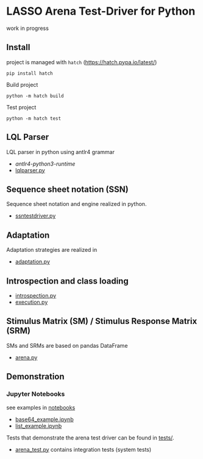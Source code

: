# LASSO Arena Test-Driver for Python

work in progress

## Install

project is managed with `hatch` (https://hatch.pypa.io/latest/)

```commandline
pip install hatch
```

Build project

```commandline
python -m hatch build
```

Test project

```commandline
python -m hatch test
```

## LQL Parser

LQL parser in python using antlr4 grammar

* _antlr4-python3-runtime_
* [lqlparser.py](arena/lql/lqlparser.py)

## Sequence sheet notation (SSN)

Sequence sheet notation and engine realized in python.

* [ssntestdriver.py](arena/engine/ssntestdriver.py)

## Adaptation

Adaptation strategies are realized in

* [adaptation.py](arena/engine/adaptation.py)

## Introspection and class loading

* [introspection.py](arena/introspection.py)
* [execution.py](arena/execution.py)

## Stimulus Matrix (SM) / Stimulus Response Matrix (SRM)

SMs and SRMs are based on pandas DataFrame

* [arena.py](arena/arena.py)

## Demonstration

### Jupyter Notebooks

see examples in [notebooks](notebooks/)

* [base64_example.ipynb](notebooks/base64_example.ipynb)
* [list_example.ipynb](notebooks/list_example.ipynb)

Tests that demonstrate the arena test driver can be found in [tests/](tests/).

* [arena_test.py](tests/arena_test.py) contains integration tests (system tests)

